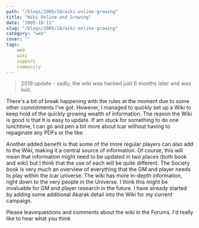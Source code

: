 ```yaml
---
path: "/blogs/2005/10/wiki-online-growing"
title: "Wiki Online and Growing"
date: "2005-10-11"
slug: "/blogs/2005/10/wiki-online-growing"
category: "web"
cover: ""
tags:
    web
    wiki
    support
    community
---
```


> 2019 update - sadly, the wiki was hacked just 6 months later and was lost.

There's a bit of break happening with the rules at the moment due to some other commitments I've got. However, I managed to quickly set up a Wiki to keep hold of the quickly growing wealth of information. The reason the Wiki is good is that it is easy to update. If am stuck for something to do one lunchtime, I can go and pen a bit more about Icar without having to repaginate any PDFs or the like.

Another added benefit is that some of the more regular players can also add to the Wiki, making it a central source of information. Of course, this will mean that information might need to be updated in two places (both book and wiki) but I think that the use of each will be quite different. The Society book is very much an overview of everything that the GM and player needs to play within the Icar universe. The wiki has more in-depth information, right down to the very people in the Universe. I think this might be invaluable for GM and player research in the future. I have already started by adding some additional Akarak detail into the Wiki for my current campaign.

Please leavequestions and comments about the wiki in the Forums. I'd really like to hear what you think